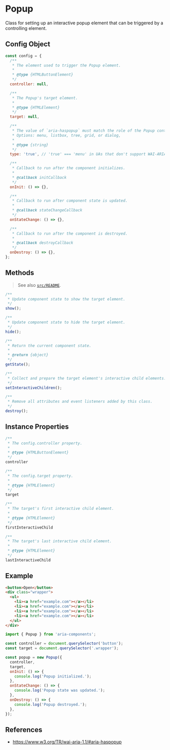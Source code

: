 Popup
=====

Class for setting up an interactive popup element that can be triggered by a 
controlling element.

## Config Object

```javascript
const config = {
  /**
   * The element used to trigger the Popup element.
   *
   * @type {HTMLButtonElement}
   */
  controller: null,

  /**
   * The Popup's target element.
   *
   * @type {HTMLElement}
   */
  target: null,

  /**
   * The value of `aria-haspopup` must match the role of the Popup container.
   * Options: menu, listbox, tree, grid, or dialog,
   *
   * @type {string}
   */
  type: 'true', // 'true' === 'menu' in UAs that don't support WAI-ARIA 1.1

  /**
   * Callback to run after the component initializes.
   * 
   * @callback initCallback
   */
  onInit: () => {},

  /**
   * Callback to run after component state is updated.
   * 
   * @callback stateChangeCallback
   */
  onStateChange: () => {},

  /**
   * Callback to run after the component is destroyed.
   * 
   * @callback destroyCallback
   */
  onDestroy: () => {},
};
```

## Methods

> See also [`src/README`](../).

```javascript
/**
 * Update component state to show the target element.
 */
show();
```

```javascript
/**
 * Update component state to hide the target element.
 */
hide();
```

```javascript
/**
 * Return the current component state.
 *
 * @return {object}
 */
getState();
```

```javascript
/**
 * Collect and prepare the target element's interactive child elements.
 */
setInteractiveChildren();
```

```javascript
/**
 * Remove all attributes and event listeners added by this class.
 */
destroy();
```

## Instance Properties

```javascript
/**
 * The config.controller property.
 *
 * @type {HTMLButtonElement}
 */
controller
```

```javascript
/**
 * The config.target property.
 *
 * @type {HTMLElement}
 */
target
```

```javascript
/**
 * The target's first interactive child element.
 *
 * @type {HTMLElement}
 */
firstInteractiveChild
```

```javascript
/**
 * The target's last interactive child element.
 *
 * @type {HTMLElement}
 */
lastInteractiveChild
```

## Example

```html
<button>Open</button>
<div class="wrapper">
  <ul>
    <li><a href="example.com"></a></li>
    <li><a href="example.com"></a></li>
    <li><a href="example.com"></a></li>
    <li><a href="example.com"></a></li>
  </ul>
</div>
```

```javascript
import { Popup } from 'aria-components';

const controller = document.querySelector('button');
const target = document.querySelector('.wrapper');

const popup = new Popup({
  controller,
  target,
  onInit: () => {
    console.log('Popup initialized.');
  },
  onStateChange: () => {
    console.log('Popup state was updated.');
  },
  onDestroy: () => {
    console.log('Popup destroyed.');
  },
});
```

## References

- https://www.w3.org/TR/wai-aria-1.1/#aria-haspopup
